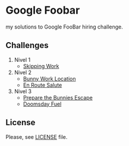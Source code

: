 # Google Foobar

my solutions to Google FooBar hiring challenge.

## Challenges

1.  Nivel 1
    -   [Skipping Work](./src/nivel1/skipping_work)
2.  Nivel 2
    -   [Bunny Work Location](./src/nivel2/bunny_work_location)
    -   [En Route Salute](./src/nivel2/en_route_salute)
3.  Nivel 3
    -   [Prepare the Bunnies Escape](./src/nivel3/prepare_the_bunnies_escape)
    -   [Doomsday Fuel](./src/nivel3/doomsday_fuel)

## License

Please, see [LICENSE](./LICENSE) file.
